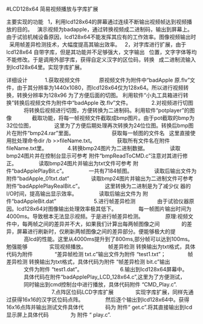 #LCD128x64 简易视频播放与字库扩展

主要实现的功能  
    1，利用lcd128x64的屏幕通过连续不断输出视频帧达到视频播放的目的。  
    演示视频为badapple，通过转换视频成二进制码，输出到屏幕上。 
    由于试验机械设备原因，lcd128x64不能发挥其应有的工作效率。图像视频输出时  
    采用帧差异检测技术，大幅度提高其输出效率。  
    2，对字库进行扩展，由于lcd128x64 自带字库，但是其功能并不足够强大，文字输出  
    位置，文字字体等均不能修改。于是调用外部字库，获得自定义汉字的区位码，转换  
    成二进制流输入到lcd128x64里。实现字库扩展。  
    
详细设计
　　　1.获取视频文件
　　　  原视频文件为附件中“badApple 原.flv”文件，由于其分辨率为1440x1080，而lcd128x64仅为128x64。所以进行视频转换，转换分辨率为128x96 为了方便后面的切图。
利用软件“小丸工具箱进行转换”转换后视频文件为附件中“badApple 改.flv”文件。  
　　　2.对视频进行切图  
　　　   将转换后视频进行切图，方便转换为二进制码。利用软件“potplayer”的图像  
　　　截取功能，将每一帧视频文件截取成bmp图片。由于pot截取的bmp为32位位图，  
　　　这里为了方便后期处理再次转换为24位位图。转换后bmp图片在附件“bmp24.rar”里面。  
　　　
　　　获取每一帧图的文件名  
       这里直接使用批处理命令dir /b >>fileName.txt。  
　　　   获取所有文件名在附件 fileName.txt里。  
　　　4.转换bmp24图片为二进制数据。  
　　　   读取bmp24图片并在控制台显示可参考 附件“bmpReadToCMD.c”注意对其进行修正。  
　　　   读取bmp24图片并输出为txt文件可参考 附件“badApplePlayBit.c”。  
　　　    一共有7184帧图。  
　　　   读取后输出文件为 附件“badApple_01txt.dat”  
　　　   读取bmp24图片并输出为二进制文件可参考 附件“badApplePlayRealBit.c”。  
　　　  这里转换为二进制是为了减少仪 器的I/O时间，提高输出显示效率。  
　　　  读取后输出文件为 附件“badAppleBit.dat”  
　　　
　　　5.进行帧差异检测   
　　　  由于试验仪器原因。lcd128x64对图像输出处理效率极其低下。  
　　　  每一帧图片输出时间为4000ms。导致根本无法显示视频。于是进行帧差异检测。  
　　　  原理:视频文件中，每两帧之间的差异并不大，如果我们计算出每两帧图像之间  
　　　  的差异，屏幕进行刷新时，仅刷新两帧图像之间的差异部分。便能够极大的提  
　　　  高lcd的性能。这里从4000ms提升到了800ms,部分帧可以达到100ms。勉强能够  
　　　  实现视频播放。  
　　　   帧差异检测 转换输出为txt格式，具体代码为附件   
　　　 “差异帧检测 txt.c”输出文件为附件 “test1.txt”；  
　　　   帧差异检测 转换输出为txt格式，具体代码为附件 “帧差异检测 bit.c”输出  
　　　   文件为附件 “test1.dat”。  
　　　
　　　6.输出到lcd128x64屏幕中。
　　　  具体代码在附件“badApplePlay_LCD_128x64.c”,这里为了方便测试，
　　　  同时输出到cmd控制台中进行播放，具体代码附件 “CMD_Play.c”.
　　　
　　
　　　7.点阵区位码LCD字库扩展  
　　　     实现字库扩展，同样先通过获得16x16的汉字区位码点阵。  
　　　     然后逐个输出到lcd128x64中。获得16x16点阵并输出测试文件具体代  
　　　     码为 附件“ get.c”.将其直接输出到lcd显示屏上具体代码  
　　　     为 附件 “ play.c”.  
    
